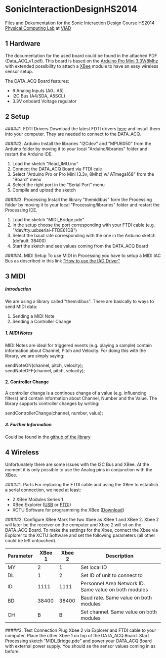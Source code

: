 # SonicInteractionDesignHS2014
Files and Dokumentation for the Sonic Interaction Design Course HS2014 
[Physical Computing Lab](http://blog.zhdk.ch/physicalcomputinglab) at [VIAD](http://iad.zhdk.ch)

## 1 Hardware
The documentation for the used board could be found in the attached PDF (Data_ACQ_v1.pdf). This board is based on the [Arduino Pro Mini 3.3V/8Mhz](http://arduino.cc/en/pmwiki.php?n=Main/ArduinoBoardProMini) with extended possibility to attach a [XBee](https://www.sparkfun.com/products/11215) module to have an easy wireless sensor setup. 

The DATA_ACQ Board features:

* 6 Analog Inputs (A0...A5)
* I2C Bus (A4/SDA, A5SCL)
* 3.3V onboard Voltage regulator

## 2 Setup
#####1. FDTI Drivers
Download the latest FDTI drivers [here](http://www.ftdichip.com/drivers/VCP/MacOSX/FTDIUSBSerialDriver_v2_2_18.dmg) and install them into your computer. They are needed to connect to the DATA_ACQ.

#####2. Arduino
Install the libraries "I2Cdev" and "MPU6050" from the Arduino folder by moving it to your local "Arduino/libraries" folder and restart the Arduino IDE. 

1. Load the sketch "Read_IMU.ino"
2. Connect the DATA_ACQ Board via FTDI cale
3. Select "Arduino Pro or Pro Mini (3.3v, 8Mhz) w/ ATmega168" from the "Board" menu
4. Select the right port in the "Serial Port" menu
5. Compile and upload the sketch

#####3. Processing
Install the library "themidibus" form the Processing folder by moving it to your local "Processing/libraries" folder and restart the Processing IDE.

1. Load the sketch "MIDI_Bridge.pde"
2. In the setup choose the port corresponding with your FTDI cable (e.g. "/dev/tty.usbserial-FTDE61DB")
3. Select the baud rate corresponding with the one in the Arduino sketch (default: 38400)
4. Start the sketch and see values coming from the DATA_ACQ Board

#####4. MIDI Setup
To use MIDI in Processing you have to setup a MIDI IAC Bus as described in this link ["How to use the IAD Driver"](https://sites.google.com/site/mfalab/mac-stuff/how-to-use-the-iac-driver)

## 3 MIDI
##### Introduction
We are using a library called "themidibus". There are basically to ways to send MIDI data:
1. Sending a MIDI Note
2. Sending a Controller Change

##### 1. MIDI Notes
MIDI Notes are ideal for triggered events (e.g. playing a sample) contain information about Channel, Pitch and Velocity. For doing this with the library, we are simply saying:

sendNoteON(channel, pitch, velocity);  
sendNoteOFF(channel, pitch, velocity);

#### 2. Controller Change
A controller change is a continous change of a value (e.g. influencing filters) and contain information about Channel, Number and the Value. The library supports controller changes by writing:

sendControllerChange(channel, number, value);

##### 3. Further Information
Could be found in the [github of the library](https://github.com/sparks/themidibus)

## 4 Wireless
Unfortunately there are some issues with the I2C Bus and XBee. At the moment it is only possible to use the Analog pins in conjunction with the XBee.

#####1. Parts
For replacing the FTDI cable and using the XBee to establish a serial connection, we need at least:

* 2 XBee Modules Series 1
* XBee Explorer  ([USB](https://www.sparkfun.com/products/11812) or [FTDI](https://www.sparkfun.com/products/11373))
* XCTU Software for programming the XBee ([Download](http://www.digi.com/products/wireless-wired-embedded-solutions/zigbee-rf-modules/xctu))

#####2. Configure XBee
Mark the two Xbee as XBee 1 and XBee 2. Xbee 2 will later be the receiver on the computer and Xbee 2 will sit on the DATA_ACQ Board. To make the settings for the Xbee, connect the Xbee via Explorer to the XCTU Software and set the following parameters (all other could be left untouched).

|Parameter|XBee 1 | Xbee 2 | Description|
|---------|-------|--------|------------|
|MY|2|1|Set local ID|
|DL|1|2|Set ID of unit to connect to|
|ID|1111|1111|Personnel Area Network ID. Same value on both modules|
|BD|38400|38400|Baud rate. Same value on both modules|
|CH|B|B|Set channel. Same value on both modules|

#####3. Test Connection
Plug Xbee 2 via Explorer and FTDI cable to your computer. Place the other Xbee 1 on top of the DATA_ACQ Board. Start Processing sketch "MIDI_Bridge.pde" and power your DATA_ACQ Board with external power supply. You should se the sensor values coming in as before.
